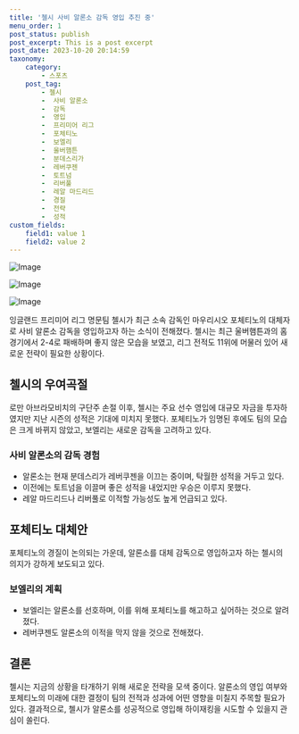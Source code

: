 ```yaml
---
title: '첼시 사비 알론소 감독 영입 추진 중'
menu_order: 1
post_status: publish
post_excerpt: This is a post excerpt
post_date: 2023-10-20 20:14:59
taxonomy:
    category:
        - 스포츠
    post_tag:
        - 첼시
        -  사비 알론소
        -  감독
        -  영입
        -  프리미어 리그
        -  포체티노
        -  보엘리
        -  울버햄튼
        -  분데스리가
        -  레버쿠젠
        -  토트넘
        -  리버풀
        -  레알 마드리드
        -  경질
        -  전략
        -  성적
custom_fields:
    field1: value 1
    field2: value 2
---
```


![Image](https://imgnews.pstatic.net/image/117/2024/02/07/0003805303_002_20240207065101250.jpg?type=w647)

![Image](https://imgnews.pstatic.net/image/117/2024/02/07/0003805303_001_20240207065101209.jpg?type=w647)

![Image](https://imgnews.pstatic.net/image/117/2024/02/07/0003805303_003_20240207065101292.jpg?type=w647)


잉글랜드 프리미어 리그 명문팀 첼시가 최근 소속 감독인 마우리시오 포체티노의 대체자로 사비 알론소 감독을 영입하고자 하는 소식이 전해졌다. 첼시는 최근 울버햄튼과의 홈 경기에서 2-4로 패배하며 좋지 않은 모습을 보였고, 리그 전적도 11위에 머물러 있어 새로운 전략이 필요한 상황이다.

## 첼시의 우여곡절
로만 아브라모비치의 구단주 손절 이후, 첼시는 주요 선수 영입에 대규모 자금을 투자하였지만 지난 시즌의 성적은 기대에 미치지 못했다. 포체티노가 임명된 후에도 팀의 모습은 크게 바뀌지 않았고, 보엘리는 새로운 감독을 고려하고 있다.

### 사비 알론소의 감독 경험
- 알론소는 현재 분데스리가 레버쿠젠을 이끄는 중이며, 탁월한 성적을 거두고 있다.
- 이전에는 토트넘을 이끌며 좋은 성적을 내었지만 우승은 이루지 못했다.
- 레알 마드리드나 리버풀로 이적할 가능성도 높게 언급되고 있다.

## 포체티노 대체안
포체티노의 경질이 논의되는 가운데, 알론소를 대체 감독으로 영입하고자 하는 첼시의 의지가 강하게 보도되고 있다.

### 보엘리의 계획
- 보엘리는 알론소를 선호하며, 이를 위해 포체티노를 해고하고 싶어하는 것으로 알려졌다.
- 레버쿠젠도 알론소의 이적을 막지 않을 것으로 전해졌다.

## 결론
첼시는 지금의 상황을 타개하기 위해 새로운 전략을 모색 중이다. 알론소의 영입 여부와 포체티노의 미래에 대한 결정이 팀의 전적과 성과에 어떤 영향을 미칠지 주목할 필요가 있다. 결과적으로, 첼시가 알론소를 성공적으로 영입해 하이재킹을 시도할 수 있을지 관심이 쏠린다.
